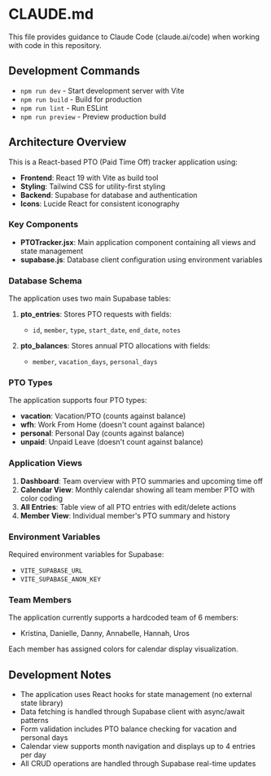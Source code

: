 # CLAUDE.md

This file provides guidance to Claude Code (claude.ai/code) when working with code in this repository.

## Development Commands

- `npm run dev` - Start development server with Vite
- `npm run build` - Build for production
- `npm run lint` - Run ESLint
- `npm run preview` - Preview production build

## Architecture Overview

This is a React-based PTO (Paid Time Off) tracker application using:

- **Frontend**: React 19 with Vite as build tool
- **Styling**: Tailwind CSS for utility-first styling
- **Backend**: Supabase for database and authentication
- **Icons**: Lucide React for consistent iconography

### Key Components

- **PTOTracker.jsx**: Main application component containing all views and state management
- **supabase.js**: Database client configuration using environment variables

### Database Schema

The application uses two main Supabase tables:

1. **pto_entries**: Stores PTO requests with fields:
   - `id`, `member`, `type`, `start_date`, `end_date`, `notes`

2. **pto_balances**: Stores annual PTO allocations with fields:
   - `member`, `vacation_days`, `personal_days`

### PTO Types

The application supports four PTO types:
- **vacation**: Vacation/PTO (counts against balance)
- **wfh**: Work From Home (doesn't count against balance)
- **personal**: Personal Day (counts against balance)
- **unpaid**: Unpaid Leave (doesn't count against balance)

### Application Views

1. **Dashboard**: Team overview with PTO summaries and upcoming time off
2. **Calendar View**: Monthly calendar showing all team member PTO with color coding
3. **All Entries**: Table view of all PTO entries with edit/delete actions
4. **Member View**: Individual member's PTO summary and history

### Environment Variables

Required environment variables for Supabase:
- `VITE_SUPABASE_URL`
- `VITE_SUPABASE_ANON_KEY`

### Team Members

The application currently supports a hardcoded team of 6 members:
- Kristina, Danielle, Danny, Annabelle, Hannah, Uros

Each member has assigned colors for calendar display visualization.

## Development Notes

- The application uses React hooks for state management (no external state library)
- Data fetching is handled through Supabase client with async/await patterns
- Form validation includes PTO balance checking for vacation and personal days
- Calendar view supports month navigation and displays up to 4 entries per day
- All CRUD operations are handled through Supabase real-time updates